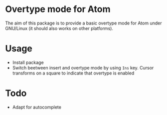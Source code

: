 # Overtype mode for Atom

The aim of this package is to provide a basic overtype mode for Atom under GNU/Linux (it should also works on other platforms).


# Usage
  * Install package
  * Switch beetween insert and overtype mode by using `Ins` key. Cursor transforms on a square to indicate that overtype is enabled


# Todo
  * Adapt for autocomplete
